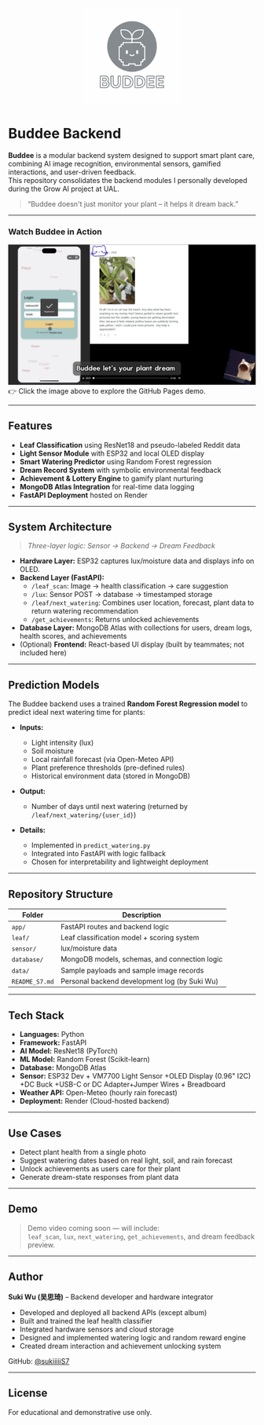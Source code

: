 <p align="center">
  <img src="buddee-logo.png" alt="Buddee Logo" width="200"/>
</p>

# Buddee Backend

**Buddee** is a modular backend system designed to support smart plant care, combining AI image recognition, environmental sensors, gamified interactions, and user-driven feedback.  
This repository consolidates the backend modules I personally developed during the Grow AI project at UAL.

> “Buddee doesn't just monitor your plant – it helps it dream back.”

---
### Watch Buddee in Action

[![Open Buddee Web Demo](https://raw.githubusercontent.com/sukiiiiiS7/buddee-backend/main/demo-cover.png)](https://sukiiiiis7.github.io/buddee-backend/)
👉 Click the image above to explore the GitHub Pages demo.

---
## Features

- **Leaf Classification** using ResNet18 and pseudo-labeled Reddit data
- **Light Sensor Module** with ESP32 and local OLED display
- **Smart Watering Predictor** using Random Forest regression
- **Dream Record System** with symbolic environmental feedback
- **Achievement & Lottery Engine** to gamify plant nurturing
- **MongoDB Atlas Integration** for real-time data logging
- **FastAPI Deployment** hosted on Render

---

## System Architecture

> _Three-layer logic: Sensor → Backend → Dream Feedback_

- **Hardware Layer:** ESP32 captures lux/moisture data and displays info on OLED.
- **Backend Layer (FastAPI):**
  - `/leaf_scan`: Image → health classification → care suggestion
  - `/lux`: Sensor POST → database → timestamped storage
  - `/leaf/next_watering`: Combines user location, forecast, plant data to return watering recommendation
  - `/get_achievements`: Returns unlocked achievements
- **Database Layer:** MongoDB Atlas with collections for users, dream logs, health scores, and achievements
- (Optional) **Frontend:** React-based UI display (built by teammates; not included here)

---

## Prediction Models

The Buddee backend uses a trained **Random Forest Regression model** to predict ideal next watering time for plants:

- **Inputs:**
  - Light intensity (lux)
  - Soil moisture
  - Local rainfall forecast (via Open-Meteo API)
  - Plant preference thresholds (pre-defined rules)
  - Historical environment data (stored in MongoDB)

- **Output:**
  - Number of days until next watering (returned by `/leaf/next_watering/{user_id}`)

- **Details:**
  - Implemented in `predict_watering.py`
  - Integrated into FastAPI with logic fallback
  - Chosen for interpretability and lightweight deployment

---

## Repository Structure

| Folder          | Description                                         |
|-----------------|-----------------------------------------------------|
| `app/`          | FastAPI routes and backend logic                    |
| `leaf/`         | Leaf classification model + scoring system          |
| `sensor/`       |  lux/moisture data                                  |
| `database/`     | MongoDB models, schemas, and connection logic       |
| `data/`         | Sample payloads and sample image records            |
| `README_S7.md`  | Personal backend development log (by Suki Wu)       |

---

## Tech Stack

- **Languages:** Python
- **Framework:** FastAPI
- **AI Model:** ResNet18 (PyTorch)
- **ML Model:** Random Forest (Scikit-learn)
- **Database:** MongoDB Atlas
- **Sensor:** ESP32 Dev + VM7700 Light Sensor	+OLED Display (0.96" I2C)	+DC Buck +USB-C or DC Adapter+Jumper Wires + Breadboard
- **Weather API:** Open-Meteo (hourly rain forecast)
- **Deployment:** Render (Cloud-hosted backend)

---

## Use Cases

- Detect plant health from a single photo  
- Suggest watering dates based on real light, soil, and rain forecast  
- Unlock achievements as users care for their plant  
- Generate dream-state responses from plant data

---

## Demo

> Demo video coming soon — will include:  
> `leaf_scan`, `lux`, `next_watering`, `get_achievements`, and dream feedback preview.

---

## Author

**Suki Wu (吴思琦)** – Backend developer and hardware integrator  
- Developed and deployed all backend APIs (except album)
- Built and trained the leaf health classifier
- Integrated hardware sensors and cloud storage
- Designed and implemented watering logic and random reward engine
- Created dream interaction and achievement unlocking system

GitHub: [@sukiiiiiS7](https://github.com/sukiiiiiS7)

---

## License

For educational and demonstrative use only.
